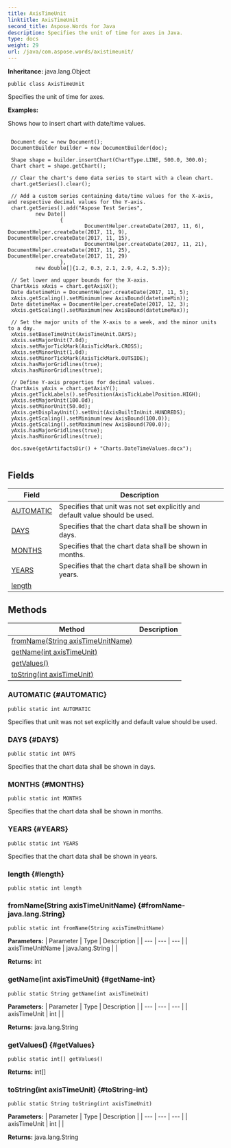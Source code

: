 ```yaml
---
title: AxisTimeUnit
linktitle: AxisTimeUnit
second_title: Aspose.Words for Java
description: Specifies the unit of time for axes in Java.
type: docs
weight: 29
url: /java/com.aspose.words/axistimeunit/
---
```


**Inheritance:**
java.lang.Object
```
public class AxisTimeUnit
```

Specifies the unit of time for axes.

 **Examples:** 

Shows how to insert chart with date/time values.

```

 Document doc = new Document();
 DocumentBuilder builder = new DocumentBuilder(doc);

 Shape shape = builder.insertChart(ChartType.LINE, 500.0, 300.0);
 Chart chart = shape.getChart();

 // Clear the chart's demo data series to start with a clean chart.
 chart.getSeries().clear();

 // Add a custom series containing date/time values for the X-axis, and respective decimal values for the Y-axis.
 chart.getSeries().add("Aspose Test Series",
         new Date[]
                 {
                         DocumentHelper.createDate(2017, 11, 6), DocumentHelper.createDate(2017, 11, 9), DocumentHelper.createDate(2017, 11, 15),
                         DocumentHelper.createDate(2017, 11, 21), DocumentHelper.createDate(2017, 11, 25), DocumentHelper.createDate(2017, 11, 29)
                 },
         new double[]{1.2, 0.3, 2.1, 2.9, 4.2, 5.3});

 // Set lower and upper bounds for the X-axis.
 ChartAxis xAxis = chart.getAxisX();
 Date datetimeMin = DocumentHelper.createDate(2017, 11, 5);
 xAxis.getScaling().setMinimum(new AxisBound(datetimeMin));
 Date datetimeMax = DocumentHelper.createDate(2017, 12, 3);
 xAxis.getScaling().setMaximum(new AxisBound(datetimeMax));

 // Set the major units of the X-axis to a week, and the minor units to a day.
 xAxis.setBaseTimeUnit(AxisTimeUnit.DAYS);
 xAxis.setMajorUnit(7.0d);
 xAxis.setMajorTickMark(AxisTickMark.CROSS);
 xAxis.setMinorUnit(1.0d);
 xAxis.setMinorTickMark(AxisTickMark.OUTSIDE);
 xAxis.hasMajorGridlines(true);
 xAxis.hasMinorGridlines(true);

 // Define Y-axis properties for decimal values.
 ChartAxis yAxis = chart.getAxisY();
 yAxis.getTickLabels().setPosition(AxisTickLabelPosition.HIGH);
 yAxis.setMajorUnit(100.0d);
 yAxis.setMinorUnit(50.0d);
 yAxis.getDisplayUnit().setUnit(AxisBuiltInUnit.HUNDREDS);
 yAxis.getScaling().setMinimum(new AxisBound(100.0));
 yAxis.getScaling().setMaximum(new AxisBound(700.0));
 yAxis.hasMajorGridlines(true);
 yAxis.hasMinorGridlines(true);

 doc.save(getArtifactsDir() + "Charts.DateTimeValues.docx");
 
```
## Fields

| Field | Description |
| --- | --- |
| [AUTOMATIC](#AUTOMATIC) | Specifies that unit was not set explicitly and default value should be used. |
| [DAYS](#DAYS) | Specifies that the chart data shall be shown in days. |
| [MONTHS](#MONTHS) | Specifies that the chart data shall be shown in months. |
| [YEARS](#YEARS) | Specifies that the chart data shall be shown in years. |
| [length](#length) |  |
## Methods

| Method | Description |
| --- | --- |
| [fromName(String axisTimeUnitName)](#fromName-java.lang.String) |  |
| [getName(int axisTimeUnit)](#getName-int) |  |
| [getValues()](#getValues) |  |
| [toString(int axisTimeUnit)](#toString-int) |  |
### AUTOMATIC {#AUTOMATIC}
```
public static int AUTOMATIC
```


Specifies that unit was not set explicitly and default value should be used.

### DAYS {#DAYS}
```
public static int DAYS
```


Specifies that the chart data shall be shown in days.

### MONTHS {#MONTHS}
```
public static int MONTHS
```


Specifies that the chart data shall be shown in months.

### YEARS {#YEARS}
```
public static int YEARS
```


Specifies that the chart data shall be shown in years.

### length {#length}
```
public static int length
```


### fromName(String axisTimeUnitName) {#fromName-java.lang.String}
```
public static int fromName(String axisTimeUnitName)
```




**Parameters:**
| Parameter | Type | Description |
| --- | --- | --- |
| axisTimeUnitName | java.lang.String |  |

**Returns:**
int
### getName(int axisTimeUnit) {#getName-int}
```
public static String getName(int axisTimeUnit)
```




**Parameters:**
| Parameter | Type | Description |
| --- | --- | --- |
| axisTimeUnit | int |  |

**Returns:**
java.lang.String
### getValues() {#getValues}
```
public static int[] getValues()
```




**Returns:**
int[]
### toString(int axisTimeUnit) {#toString-int}
```
public static String toString(int axisTimeUnit)
```




**Parameters:**
| Parameter | Type | Description |
| --- | --- | --- |
| axisTimeUnit | int |  |

**Returns:**
java.lang.String
